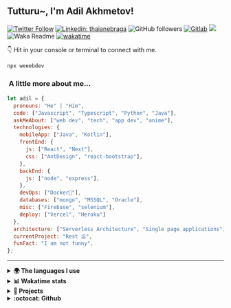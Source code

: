 <h2>Tutturu~<img src="img/tuturu.gif" width="45" alt="">, I'm Adil Akhmetov! <img src="img/miku-dance.gif" width="50" alt=""></h2>
<img align='right' src="img/miku.gif" width="230" alt="">
<a href="https://sdu.edu.kz/"><img src="img/sdu-ahegao.svg" align="right" width="100" alt=""></a>
</em></p>

[![Twitter Follow](https://img.shields.io/twitter/follow/weeebdev?label=Follow)](https://twitter.com/intent/follow?screen_name=weeebdev)
[![Linkedin: thaianebraga](https://img.shields.io/badge/-adildev-blue?style=flat-square&logo=Linkedin&logoColor=white&link=https://www.linkedin.com/in/adildev/)](https://www.linkedin.com/in/adildev/)
![GitHub followers](https://img.shields.io/github/followers/weeebdev?label=Follow&style=flat-square)
[![Gitlab](https://img.shields.io/badge/Gitlab-weeebdev-orange?style=flat-square&logo=gitlab)](https://gitlab.com/weeebdev)
![](https://visitor-badge.glitch.me/badge?page_id=weeebdev.weeebdev)
![Waka Readme](https://github.com/weeebdev/weeebdev/workflows/Waka%20Readme/badge.svg)
[![wakatime](https://wakatime.com/badge/user/1fb6390f-222e-4088-8de8-840ef1443858.svg)](https://wakatime.com/@1fb6390f-222e-4088-8de8-840ef1443858)
<!-- [![Leetcode badge](https://leetcode-badge.chyroc.cn/?name=user3449f)](https://leetcode.com/user3449f/) -->

👇 Hit in your console or terminal to connect with me.

```bash
npx weeebdev
```

### <img src="https://media.giphy.com/media/VgCDAzcKvsR6OM0uWg/giphy.gif" width="50" alt=""> A little more about me...

```javascript
let adil = {
  pronouns: "He" | "Him",
  code: ["Javascript", "Typescript", "Python", "Java"],
  askMeAbout: ["web dev", "tech", "app dev", "anime"],
  technologies: {
    mobileApp: ["Java", "Kotlin"],
    frontEnd: {
      js: ["React", "Next"],
      css: ["AntDesign", "react-bootstrap"],
    },
    backEnd: {
      js: ["node", "express"],
    },
    devOps: ["Docker🐳"],
    databases: ["mongo", "MSSQL", "Oracle"],
    misc: ["Firebase", "selenium"],
    deploy: ["Vercel", "Heroku"]
  },
  architecture: ["Serverless Architecture", "Single page applications"],
  currentProject: "Rest ⛱",
  funFact: "I am not funny",
};
```

---

<details>
  <summary><b>🌍 The languages I use</b></summary>
  <hr>
  
  
| ⏰ Past month | ⌛️ Past Year |
|---|---|
| <a href="https://wakatime.com/@adildev"><img src="https://wakatime.com/share/@adilDev/4ebe423a-b427-4031-b073-d221b9528df7.svg" height="300px"></a> | <a href="https://wakatime.com/@adildev"><img src="https://wakatime.com/share/@adilDev/1b4a30f1-9a7f-47fe-b8d2-0fc90f37fcd3.svg" height="300px"></a> |
</details>

<details>
<summary><b>📊 Wakatime stats</b><br></summary>
<div>
<hr/>

<!--START_SECTION:waka-->
![Code Time](http://img.shields.io/badge/Code%20Time-5%2C573%20hrs%2051%20mins-blue)

![Profile Views](http://img.shields.io/badge/Profile%20Views-3-blue)

![Lines of code](https://img.shields.io/badge/From%20Hello%20World%20I%27ve%20Written-9.4%20million%20lines%20of%20code-blue)

**🐱 My GitHub Data** 

> 📦 1.0 MB Used in GitHub's Storage 
 > 
> 🏆 184 Contributions in the Year 2025
 > 
> 💼 Opted to Hire
 > 
> 📜 66 Public Repositories 
 > 
> 🔑 19 Private Repositories 
 > 
**I'm an Early 🐤** 

```text
🌞 Morning                438 commits         █░░░░░░░░░░░░░░░░░░░░░░░░   04.93 % 
🌆 Daytime                4092 commits        ████████████░░░░░░░░░░░░░   46.04 % 
🌃 Evening                3486 commits        ██████████░░░░░░░░░░░░░░░   39.23 % 
🌙 Night                  871 commits         ██░░░░░░░░░░░░░░░░░░░░░░░   09.80 % 
```
📅 **I'm Most Productive on Tuesday** 

```text
Monday                   1061 commits        ███░░░░░░░░░░░░░░░░░░░░░░   11.94 % 
Tuesday                  2206 commits        ██████░░░░░░░░░░░░░░░░░░░   24.82 % 
Wednesday                1066 commits        ███░░░░░░░░░░░░░░░░░░░░░░   12.00 % 
Thursday                 1208 commits        ███░░░░░░░░░░░░░░░░░░░░░░   13.59 % 
Friday                   538 commits         ██░░░░░░░░░░░░░░░░░░░░░░░   06.05 % 
Saturday                 1016 commits        ███░░░░░░░░░░░░░░░░░░░░░░   11.43 % 
Sunday                   1792 commits        █████░░░░░░░░░░░░░░░░░░░░   20.16 % 
```


📊 **This Week I Spent My Time On** 

```text
🕑︎ Time Zone: Asia/Almaty

💬 Programming Languages: 
Other                    33 hrs 30 mins      ██████████████████████░░░   88.79 % 
Markdown                 2 hrs 3 mins        █░░░░░░░░░░░░░░░░░░░░░░░░   05.44 % 
TypeScript               56 mins             █░░░░░░░░░░░░░░░░░░░░░░░░   02.47 % 
Bash                     30 mins             ░░░░░░░░░░░░░░░░░░░░░░░░░   01.36 % 
Python                   26 mins             ░░░░░░░░░░░░░░░░░░░░░░░░░   01.16 % 

🔥 Editors: 
Chrome                   34 hrs 41 mins      ███████████████████████░░   91.95 % 
fish                     1 hr 45 mins        █░░░░░░░░░░░░░░░░░░░░░░░░   04.68 % 
VS Code                  1 hr 5 mins         █░░░░░░░░░░░░░░░░░░░░░░░░   02.91 % 
Neovim                   6 mins              ░░░░░░░░░░░░░░░░░░░░░░░░░   00.27 % 
Postman                  4 mins              ░░░░░░░░░░░░░░░░░░░░░░░░░   00.19 % 

🐱‍💻 Projects: 
termux-app               6 hrs 11 mins       ████░░░░░░░░░░░░░░░░░░░░░   16.42 % 
news                     5 hrs 1 min         ███░░░░░░░░░░░░░░░░░░░░░░   13.34 % 
ha_xiaomi_home           4 hrs 4 mins        ███░░░░░░░░░░░░░░░░░░░░░░   10.80 % 
thesis                   3 hrs 55 mins       ███░░░░░░░░░░░░░░░░░░░░░░   10.40 % 
ha-config                3 hrs 25 mins       ██░░░░░░░░░░░░░░░░░░░░░░░   09.08 % 

💻 Operating System: 
Mac                      37 hrs 44 mins      █████████████████████████   100.00 % 
```

**I Mostly Code in TypeScript** 

```text
TypeScript               17 repos            ████░░░░░░░░░░░░░░░░░░░░░   15.74 % 
JavaScript               14 repos            ███░░░░░░░░░░░░░░░░░░░░░░   12.96 % 
Python                   8 repos             ██░░░░░░░░░░░░░░░░░░░░░░░   07.41 % 
Typst                    1 repo              ░░░░░░░░░░░░░░░░░░░░░░░░░   00.93 % 
C++                      1 repo              ░░░░░░░░░░░░░░░░░░░░░░░░░   00.93 % 
```



**Timeline**

![Lines of Code chart](https://raw.githubusercontent.com/weeebdev/weeebdev/master/assets/bar_graph.png)


 Last Updated on 25/03/2025 01:49:20 UTC
<!--END_SECTION:waka-->
</div>
</details>

<details>
<summary><b>🧾 Projects</b></summary>
<hr>

|Project|Status|
|---|---|
|[![ReadMe Card](https://github-readme-stats.vercel.app/api/pin/?username=weeebdev&repo=waifu.pics&theme=dracula)](https://github.com/weeebdev/waifu.pics)|[![time tracker](https://wakatime.com/badge/github/weeebdev/waifu.pics.svg)](https://wakatime.com/badge/github/weeebdev/waifu.pics)|
|[![ReadMe Card](https://github-readme-stats.vercel.app/api/pin/?username=mentor-ship&repo=mentorship&theme=dracula)](https://github.com/Mentor-ship/Mentorship)|[![time tracker](https://wakatime.com/badge/github/Mentor-ship/Mentorship.svg)](https://wakatime.com/badge/github/Mentor-ship/Mentorship)|
|[![ReadMe Card](https://github-readme-stats.vercel.app/api/pin/?username=masters-and-Abu&repo=tolqyn&theme=dracula)](https://github.com/Masters-and-Abu/Tolqyn)|[![time tracker](https://wakatime.com/badge/github/Masters-and-Abu/Tolqyn.svg)](https://wakatime.com/badge/github/Masters-and-Abu/Tolqyn)|
|[![ReadMe Card](https://github-readme-stats.vercel.app/api/pin/?username=dracula&repo=unigram&theme=dracula)](https://github.com/dracula/unigram)||

</details>

<details>
  <summary><b>:octocat: Github</b></summary>
  <hr>
  <a href="https://sourcekarma.vercel.app/weeebdev"><img src="https://sourcekarma-og.vercel.app/api/weeebdev/github" alt="" align="left"/></a>
  <img src="https://github-readme-stats.vercel.app/api?username=weeebdev&show_icons=true&theme=dracula&hide_title=true&hide_rank=true&count_private=true" align="right"/>
</details>
<div align="center">
  <kbd>
    <img src="https://waifu.now.sh/sfw/hug" alt="">
  </kbd>
</div>
